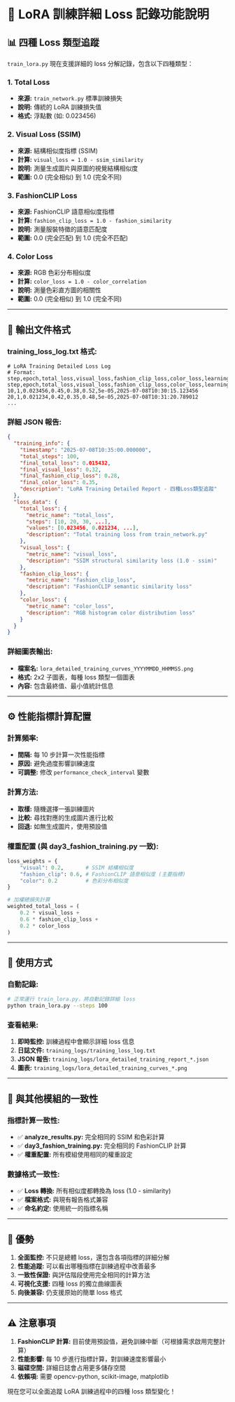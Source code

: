 # 🎯 LoRA 訓練詳細 Loss 記錄功能說明

## 📊 **四種 Loss 類型追蹤**

`train_lora.py` 現在支援詳細的 loss 分解記錄，包含以下四種類型：

### 1. **Total Loss** 
- **來源:** `train_network.py` 標準訓練損失
- **說明:** 傳統的 LoRA 訓練損失值
- **格式:** 浮點數 (如: 0.023456)

### 2. **Visual Loss (SSIM)**
- **來源:** 結構相似度指標 (SSIM) 
- **計算:** `visual_loss = 1.0 - ssim_similarity`
- **說明:** 測量生成圖片與原圖的視覺結構相似度
- **範圍:** 0.0 (完全相似) 到 1.0 (完全不同)

### 3. **FashionCLIP Loss**  
- **來源:** FashionCLIP 語意相似度指標
- **計算:** `fashion_clip_loss = 1.0 - fashion_similarity`
- **說明:** 測量服裝特徵的語意匹配度
- **範圍:** 0.0 (完全匹配) 到 1.0 (完全不匹配)

### 4. **Color Loss**
- **來源:** RGB 色彩分布相似度
- **計算:** `color_loss = 1.0 - color_correlation`
- **說明:** 測量色彩直方圖的相關性
- **範圍:** 0.0 (完全相似) 到 1.0 (完全不同)

---

## 📝 **輸出文件格式**

### **training_loss_log.txt 格式:**
```csv
# LoRA Training Detailed Loss Log
# Format: step,epoch,total_loss,visual_loss,fashion_clip_loss,color_loss,learning_rate,timestamp
step,epoch,total_loss,visual_loss,fashion_clip_loss,color_loss,learning_rate,timestamp
10,1,0.023456,0.45,0.38,0.52,5e-05,2025-07-08T10:30:15.123456
20,1,0.021234,0.42,0.35,0.48,5e-05,2025-07-08T10:31:20.789012
...
```

### **詳細 JSON 報告:**
```json
{
  "training_info": {
    "timestamp": "2025-07-08T10:35:00.000000",
    "total_steps": 100,
    "final_total_loss": 0.015432,
    "final_visual_loss": 0.32,
    "final_fashion_clip_loss": 0.28,
    "final_color_loss": 0.35,
    "description": "LoRA Training Detailed Report - 四種Loss類型追蹤"
  },
  "loss_data": {
    "total_loss": {
      "metric_name": "total_loss",
      "steps": [10, 20, 30, ...],
      "values": [0.023456, 0.021234, ...],
      "description": "Total training loss from train_network.py"
    },
    "visual_loss": {
      "metric_name": "visual_loss",
      "description": "SSIM structural similarity loss (1.0 - ssim)"
    },
    "fashion_clip_loss": {
      "metric_name": "fashion_clip_loss", 
      "description": "FashionCLIP semantic similarity loss"
    },
    "color_loss": {
      "metric_name": "color_loss",
      "description": "RGB histogram color distribution loss"
    }
  }
}
```

### **詳細圖表輸出:**
- **檔案名:** `lora_detailed_training_curves_YYYYMMDD_HHMMSS.png`
- **格式:** 2x2 子圖表，每種 loss 類型一個圖表
- **內容:** 包含最終值、最小值統計信息

---

## ⚙️ **性能指標計算配置**

### **計算頻率:**
- **間隔:** 每 10 步計算一次性能指標
- **原因:** 避免過度影響訓練速度
- **可調整:** 修改 `performance_check_interval` 變數

### **計算方法:**
- **取樣:** 隨機選擇一張訓練圖片
- **比較:** 尋找對應的生成圖片進行比較
- **回退:** 如無生成圖片，使用預設值

### **權重配置 (與 day3_fashion_training.py 一致):**
```python
loss_weights = {
    "visual": 0.2,       # SSIM 結構相似度
    "fashion_clip": 0.6, # FashionCLIP 語意相似度 (主要指標)
    "color": 0.2         # 色彩分布相似度
}

# 加權總損失計算
weighted_total_loss = (
    0.2 * visual_loss + 
    0.6 * fashion_clip_loss + 
    0.2 * color_loss
)
```

---

## 🎯 **使用方式**

### **自動記錄:**
```bash
# 正常運行 train_lora.py，將自動記錄詳細 loss
python train_lora.py --steps 100
```

### **查看結果:**
1. **即時監控:** 訓練過程中會顯示詳細 loss 信息
2. **日誌文件:** `training_logs/training_loss_log.txt`
3. **JSON 報告:** `training_logs/lora_detailed_training_report_*.json`
4. **圖表:** `training_logs/lora_detailed_training_curves_*.png`

---

## 🔧 **與其他模組的一致性**

### **指標計算一致性:**
- ✅ **analyze_results.py:** 完全相同的 SSIM 和色彩計算
- ✅ **day3_fashion_training.py:** 完全相同的 FashionCLIP 計算
- ✅ **權重配置:** 所有模組使用相同的權重設定

### **數據格式一致性:**
- ✅ **Loss 轉換:** 所有相似度都轉換為 loss (1.0 - similarity)
- ✅ **檔案格式:** 與現有報告格式兼容
- ✅ **命名約定:** 使用統一的指標名稱

---

## 🎉 **優勢**

1. **全面監控:** 不只是總體 loss，還包含各項指標的詳細分解
2. **性能追蹤:** 可以看出哪種指標在訓練過程中改善最多
3. **一致性保證:** 與評估階段使用完全相同的計算方法
4. **可視化支援:** 四種 loss 的獨立曲線圖表
5. **向後兼容:** 仍支援原始的簡單 loss 格式

---

## ⚠️ **注意事項**

1. **FashionCLIP 計算:** 目前使用預設值，避免訓練中斷（可根據需求啟用完整計算）
2. **性能影響:** 每 10 步進行指標計算，對訓練速度影響最小
3. **磁碟空間:** 詳細日誌會占用更多儲存空間
4. **依賴項:** 需要 opencv-python, scikit-image, matplotlib

現在您可以全面追蹤 LoRA 訓練過程中的四種 loss 類型變化！
